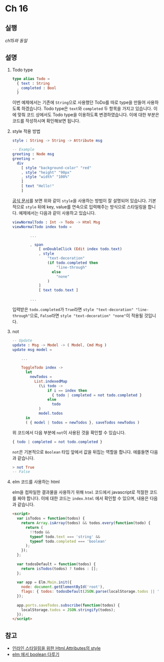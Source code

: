 # Ch 16

## 실행
  
  *ch15와 동일*

## 설명

1. Todo type

    ```elm
    type alias Todo =
      { text : String
      , completed : Bool
      }
    ```
    이번 예제에서는 기존에 `String`으로 사용했던 ToDo를 따로 type을 만들어 사용하도록 하겠습니다. Todo type은 `text`와 `completed` 두 항목을 가지고 있습니다. 이에 맞춰 코드 상에서도 Todo type을 이용하도록 변경하였습니다. 이에 대한 부분은 코드를 작성하시며 확인해보면 됩니다.

2. style 적용 방법

    ```elm
    style : String -> String -> Attribute msg

    -- Example
    greeting : Node msg
    greeting =
      div
        [ style "background-color" "red"
        , style "height" "90px"
        , style "width" "100%"
        ]
        [ text "Hello!"
        ]
    ```
    [공식 문서](https://package.elm-lang.org/packages/elm/html/latest/Html-Attributes#style)를 보면 위와 같이 `style`을 사용하는 방법이 잘 설명되어 있습니다. 기본적으로 `style` 뒤에 key, value를 연속으로 입력해주는 방식으로 스타일링을 합니다. 예제에서는 다음과 같이 사용하고 있습니다.

    ```elm
    viewNormalTodo : Int -> Todo -> Html Msg
    viewNormalTodo index todo =

            ... 

            , span
                [ onDoubleClick (Edit index todo.text)
                , style
                    "text-decoration"
                    (if todo.completed then
                        "line-through"
                      else
                        "none"
                    )
                ]
                [ text todo.text ]
            
            ...
    ```
    입력받은 `todo.completed`가 `True`라면 `style "text-decoration" "line-through"`으로, `False`라면 `style "text-decoration" "none"`이 적용될 것입니다.

3. not

    ```elm
    -- Update
    update : Msg -> Model -> ( Model, Cmd Msg )
    update msg model =
        
        ... 

        ToggleTodo index ->
          let
            newTodos =
              List.indexedMap
                (\i todo ->
                    if i == index then
                      { todo | completed = not todo.completed }
                    else
                      todo
                )
                model.todos
          in
          ( { model | todos = newTodos }, saveTodos newTodos )
    ```
    위 코드에서 다음 부분에 `not`이 사용된 것을 확인할 수 있습니다.
    ```elm
    { todo | completed = not todo.completed }
    ```

    `not`은 기본적으로 `Boolean` 타입 앞에서 값을 뒤집는 역할을 합니다. 에를들면 다음과 같습니다.
    ```elm
    > not True
    -- False
    ```

4. elm 코드를 사용하는 html

    elm을 컴파일한 결과물을 사용하기 위해 `html` 코드에서 javascript로 적절한 코드를 짜야 합니다. 이에 대한 코드는 `index.html` 에서 확인할 수 있으며, 내용은 다음과 같습니다.

    ```html
    <script>
      var isTodos = function(todos) {
        return Array.isArray(todos) && todos.every(function(todo) {
          return (
            !!todo &&
            typeof todo.text === 'string' &&
            typeof todo.completed === 'boolean'
          );
        });
      };
      
      var todosDefault = function(todos) {
        return isTodos(todos) ? todos : [];
      };
      
      var app = Elm.Main.init({
        node: document.getElementById('root'),
        flags: { todos: todosDefault(JSON.parse(localStorage.todos || '[]')) }
      });
      
      app.ports.saveTodos.subscribe(function(todos) {
        localStorage.todos = JSON.stringify(todos);
      });
    </script>
    ```

## 참고

  * [인라인 스타일링을 위한 Html.Attributes의 style](https://package.elm-lang.org/packages/elm/html/latest/Html-Attributes#style)
  * [elm 에서 boolean 다루기](https://elmprogramming.com/boolean.html)